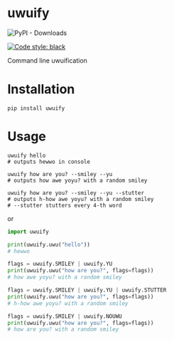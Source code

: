 # uwuify

![PyPI - Downloads](https://img.shields.io/pypi/dm/uwuify?style=for-the-badge)

[![Code style: black](https://img.shields.io/badge/code%20style-black-000000.svg)](https://github.com/psf/black)

Command line uwuification

# Installation

```shell
pip install uwuify
```

# Usage

```shell
uwuify hello
# outputs hewwo in console

uwuify how are you? --smiley --yu
# outputs how awe yoyu? with a random smiley

uwuify how are you? --smiley --yu --stutter
# outputs h-how awe yoyu? with a random smiley
# --stutter stutters every 4-th word
```

or

```python
import uwuify

print(uwuify.uwu("hello"))
# hewwo

flags = uwuify.SMILEY | uwuify.YU
print(uwuify.uwu("how are you?", flags=flags))
# how awe yoyu? with a random smiley

flags = uwuify.SMILEY | uwuify.YU | uwuify.STUTTER
print(uwuify.uwu("how are you?", flags=flags))
# h-how awe yoyu? with a random smiley

flags = uwuify.SMILEY | uwuify.NOUWU
print(uwuify.uwu("how are you?", flags=flags))
# how are you? with a random smiley
```

